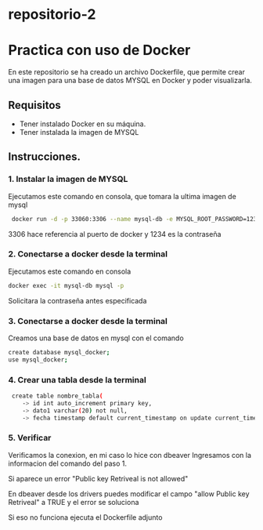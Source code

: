 # repositorio-2

# Practica con uso de Docker

En este repositorio se ha creado un archivo Dockerfile, que permite crear una imagen para una base de datos MYSQL en Docker y poder visualizarla.

## Requisitos

- Tener instalado Docker en su máquina.
- Tener instalada la imagen de MYSQL

## Instrucciones.

### 1. Instalar la imagen de MYSQL

Ejecutamos este comando en consola, que tomara la ultima imagen de mysql
```bash
 docker run -d -p 33060:3306 --name mysql-db -e MYSQL_ROOT_PASSWORD=1234 mysql
 ```

3306 hace referencia al puerto de docker y 1234 es la contraseña

### 2. Conectarse a docker desde la terminal

Ejecutamos este comando en consola

```bash
docker exec -it mysql-db mysql -p
 ```

Solicitara la contraseña antes especificada

### 3. Conectarse a docker desde la terminal

Creamos una base de datos en mysql con el comando

```bash
create database mysql_docker;
use mysql_docker;
 ```
### 4. Crear una tabla desde la terminal

```bash
 create table nombre_tabla(
    -> id int auto_increment primary key,
    -> dato1 varchar(20) not null,
    -> fecha timestamp default current_timestamp on update current_timestamp);
 ```

### 5. Verificar 

Verificamos la conexion, en mi caso lo hice con dbeaver
Ingresamos con la informacion del comando del paso 1.

Si aparece un error "Public key Retriveal is not allowed" 

En dbeaver desde los drivers puedes modificar el campo "allow Public key Retriveal" a TRUE y el error se soluciona

Si eso no funciona ejecuta el Dockerfile adjunto



